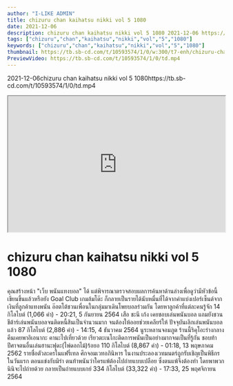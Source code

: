 ```yaml
---
author: "I-LIKE ADMIN"
title: chizuru chan kaihatsu nikki vol 5 1080
date: 2021-12-06
description: chizuru chan kaihatsu nikki vol 5 1080 2021-12-06 https://tb.sb-cd.com/t/10593574/1/0/td.mp4
tags: ["chizuru","chan","kaihatsu","nikki","vol","5","1080"]
keywords: ["chizuru","chan","kaihatsu","nikki","vol","5","1080"]
thumbnail: https://tb.sb-cd.com/t/10593574/1/0/w:300/t7-enh/chizuru-chan-kaihatsu-nikki-vo.jpg
PreviewVideo: https://tb.sb-cd.com/t/10593574/1/0/td.mp4
---
```

2021-12-06chizuru chan kaihatsu nikki vol 5 1080https://tb.sb-cd.com/t/10593574/1/0/td.mp4
<!--more-->

<iframe width="100%" height="315" src="https://spankbang.com/6b21y/embed/"></iframe>

# chizuru chan kaihatsu nikki vol 5 1080


คุณสร้างหน้า "เว็บ พนันแทงบอล" ได้ แต่พิจารณาตรวจสอบผลการค้นหาด้านล่างเพื่อดูว่ามีหัวข้อนี้เขียนขึ้นแล้วหรือยัง
Goal Club เกมล้มโต๊ะ
ก็กลายเป็นรายได้นับหมื่นที่ได้จากค่าแบ่งเปอร์เซ็นต์จากเงินที่ลูกค้าแทงพนัน อ๊อตโต้ชวนเพื่อนในกลุ่มมาเดินโพยบอลร่วมกัน โดยหาลูกค้าที่แต่ละคนรู้จัก
14 กิโลไบต์ (1,066 คำ) - 20:21, 5 กันยายน 2564
เสือ ชะนี เก้ง
เคยชอบเล่นพนันบอล แถมยังชวนชีต้าร์เล่นพนันบอลจนติดหนี้สินเป็นจำนวนมาก จนต้องให้ออยช่วยเคลียร์ให้ ปัจจุบันเลิกเล่นพนันบอลแล้ว
87 กิโลไบต์ (2,886 คำ) - 14:15, 4 ธันวาคม 2564
นูระหลานจอมภูต
ร้านนี้ริคุโอะร่างกลางคืนเคยพาอิเอนากะ คานะไปเที่ยวด้วย เรียวตะเนโกะติดการพนันเป็นอย่างมากจนเป็นที่รู้กัน ชอบท้าปีศาจตนอื่นเล่นฮานะฟุดะ(ไพ่ดอกไม้)ร้อยอ
110 กิโลไบต์ (8,867 คำ) - 01:18, 13 พฤษภาคม 2562
รายชื่อตัวละครในแฟรี่เทล ศึกจอมเวทอภินิหาร
ในงานประลองเวทมนตร์ถูกรับเชิญเป็นพิธีกรในวันแรก ตอนแข่งกับมิร่า ตนท้าพนันว่าใครแพ้ต้องไปถ่ายแบบเปลือย ซึ่งตนแพ้จึงต้องทำ โดยพาพวกนินิจะไปถ่ายด้วย กลายเป็นถ่ายแบบเกย์
334 กิโลไบต์ (33,322 คำ) - 17:33, 25 พฤศจิกายน 2564

